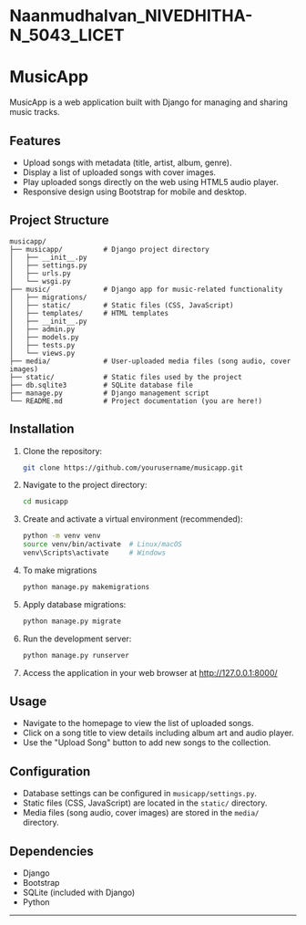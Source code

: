 # Naanmudhalvan_NIVEDHITHA-N_5043_LICET

# MusicApp

MusicApp is a web application built with Django for managing and sharing music tracks.

## Features

- Upload songs with metadata (title, artist, album, genre).
- Display a list of uploaded songs with cover images.
- Play uploaded songs directly on the web using HTML5 audio player.
- Responsive design using Bootstrap for mobile and desktop.

## Project Structure

```
musicapp/
├── musicapp/          # Django project directory
│   ├── __init__.py
│   ├── settings.py
│   ├── urls.py
│   └── wsgi.py
├── music/             # Django app for music-related functionality
│   ├── migrations/
│   ├── static/        # Static files (CSS, JavaScript)
│   ├── templates/     # HTML templates
│   ├── __init__.py
│   ├── admin.py
│   ├── models.py
│   ├── tests.py
│   └── views.py
├── media/             # User-uploaded media files (song audio, cover images)
├── static/            # Static files used by the project
├── db.sqlite3         # SQLite database file
├── manage.py          # Django management script
└── README.md          # Project documentation (you are here!)
```

## Installation

1. Clone the repository:

    ```bash
    git clone https://github.com/yourusername/musicapp.git
    ```

2. Navigate to the project directory:

    ```bash
    cd musicapp
    ```

3. Create and activate a virtual environment (recommended):

    ```bash
    python -m venv venv
    source venv/bin/activate  # Linux/macOS
    venv\Scripts\activate     # Windows
    ```

4. To make migrations

    ```bash
    python manage.py makemigrations
    ```

5. Apply database migrations:

    ```bash
    python manage.py migrate
    ```

6. Run the development server:

    ```bash
    python manage.py runserver
    ```

7. Access the application in your web browser at http://127.0.0.1:8000/

## Usage

- Navigate to the homepage to view the list of uploaded songs.
- Click on a song title to view details including album art and audio player.
- Use the "Upload Song" button to add new songs to the collection.

## Configuration

- Database settings can be configured in `musicapp/settings.py`.
- Static files (CSS, JavaScript) are located in the `static/` directory.
- Media files (song audio, cover images) are stored in the `media/` directory.

## Dependencies

- Django
- Bootstrap
- SQLite (included with Django)
- Python
---
